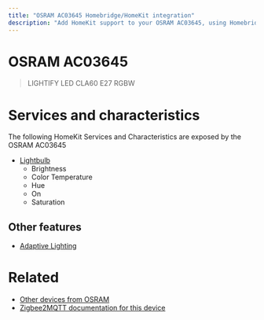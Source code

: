 ```yaml
---
title: "OSRAM AC03645 Homebridge/HomeKit integration"
description: "Add HomeKit support to your OSRAM AC03645, using Homebridge, Zigbee2MQTT and homebridge-z2m."
---
```

<!---
This file has been GENERATED using src/docgen/docgen.ts
DO NOT EDIT THIS FILE MANUALLY!
-->
# OSRAM AC03645
> LIGHTIFY LED CLA60 E27 RGBW


# Services and characteristics
The following HomeKit Services and Characteristics are exposed by
the OSRAM AC03645

* [Lightbulb](../../light.md)
  * Brightness
  * Color Temperature
  * Hue
  * On
  * Saturation


## Other features
* [Adaptive Lighting](../../light.md)


# Related
* [Other devices from OSRAM](../index.md#osram)
* [Zigbee2MQTT documentation for this device](https://www.zigbee2mqtt.io/devices/AC03645.html)